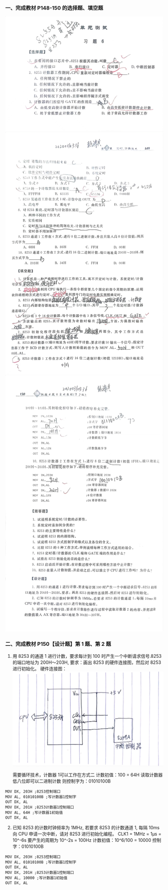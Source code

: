 ### 一、完成教材 P148-150 的选择题、填空题
![](https://raw.githubusercontent.com/Clear-Love/image/main/image/2e842f06f23fea1efabd517fe937b31.jpg)
![](https://raw.githubusercontent.com/Clear-Love/image/main/image/3074cc13e1182bda845a3d1007f666d.jpg)
![](https://raw.githubusercontent.com/Clear-Love/image/main/image/df4663fdc791c241e2fd0b392243748.jpg)

### 二、完成教材 P150【设计题】第 1 题、第 2 题

1. 用 8253 的通道 1 进行计数，要求每计到 100 时产生一个中断请求信号.8253 的端口地址为 200H～203H, 要求：画出 8253 的硬件连接图，然后对 8253 进行初始化。
	硬件连接图：![](https://raw.githubusercontent.com/Clear-Love/image/main/image/bf7410fc5ba5bc1fa0df2cf49386d75.jpg)

	
	需要循环技术，计数器 1可以工作在方式二
	计数初值：100 = 64H 读取计数器低八位即可以二进制计数
	则控制字为：01010100B
```armasm
MOV DX, 203H ;8253控制端口
MOV AL, 01010100B ;写计数器1控制字
OUT DX, AL
MOV DX, 201H ;8253计数器1控制端口
MOV AL, 64H ;写计数器1初始值
OUT DX, AL 
```



2. 已知 8253 的计数时钟频率为 1MHz, 若要求 8253 的计数通道 1, 每隔 10ms 向 CPU 申请一次中断，请对 8253 进行初始化编程。
	CLK1 = 1MHz = 1μs = 10^-6s
	要产生的周期为 10^-2s = 100Hz 
	计数初值：10^6/100 = 10000
	控制字：01010100B
```armasm
MOV DX, 203H ;8253控制端口
MOV AL, 01010100B ;写计数器1控制字
OUT DX, AL
MOV DX, 201H ;8253计数器1控制端口
MOV AL, 10000 ;写计数器1初始值
OUT DX, AL
```